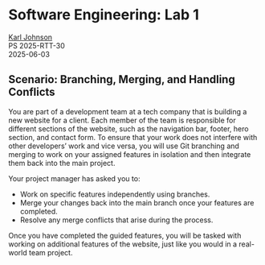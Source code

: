# Software Engineering: Lab 1
[Karl Johnson](https://github.com/hirekarl)  
PS 2025-RTT-30  
<date datetime="2025-06-03">2025-06-03</date>  

## Scenario: Branching, Merging, and Handling Conflicts
You are part of a development team at a tech company that is building a new website for a client. Each member of the team is responsible for different sections of the website, such as the navigation bar, footer, hero section, and contact form. To ensure that your work does not interfere with other developers’ work and vice versa, you will use Git branching and merging to work on your assigned features in isolation and then integrate them back into the main project.

Your project manager has asked you to:

- Work on specific features independently using branches.
- Merge your changes back into the main branch once your features are completed.
- Resolve any merge conflicts that arise during the process.

Once you have completed the guided features, you will be tasked with working on additional features of the website, just like you would in a real-world team project.